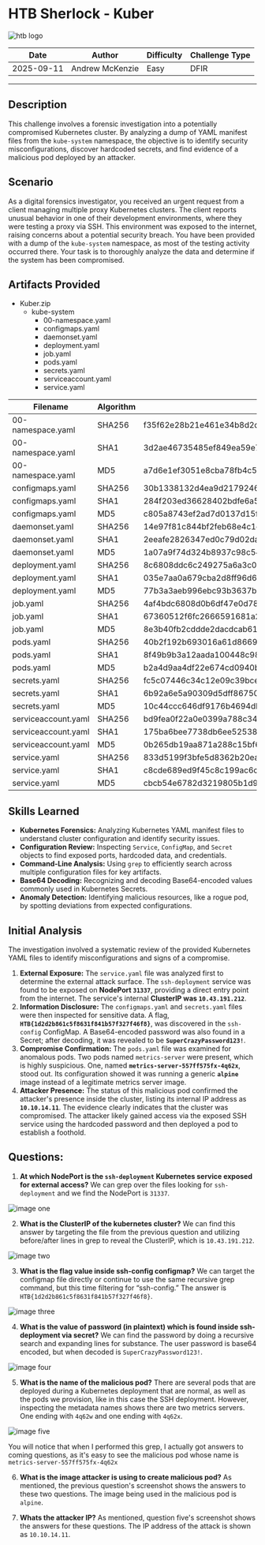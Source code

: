 # HTB Sherlock - Kuber

![htb logo](./Images/htb_logo.png)

| Date          | Author          | Difficulty | Challenge Type |
| ------------- | --------------- | ---------- | -------------- |
| 2025-09-11 | Andrew McKenzie | Easy       | DFIR           |

---
## Description
This challenge involves a forensic investigation into a potentially compromised Kubernetes cluster. By analyzing a dump of YAML manifest files from the `kube-system` namespace, the objective is to identify security misconfigurations, discover hardcoded secrets, and find evidence of a malicious pod deployed by an attacker.
## Scenario
As a digital forensics investigator, you received an urgent request from a client managing multiple proxy Kubernetes clusters. The client reports unusual behavior in one of their development environments, where they were testing a proxy via SSH. This environment was exposed to the internet, raising concerns about a potential security breach. You have been provided with a dump of the `kube-system` namespace, as most of the testing activity occurred there. Your task is to thoroughly analyze the data and determine if the system has been compromised.
## Artifacts Provided
- Kuber.zip
	- kube-system
		- 00-namespace.yaml
		- configmaps.yaml
		- daemonset.yaml
		- deployment.yaml
		- job.yaml
		- pods.yaml
		- secrets.yaml
		- serviceaccount.yaml
		- service.yaml

| Filename            | Algorithm | Hash                                                             |
| ------------------- | --------- | ---------------------------------------------------------------- |
| 00-namespace.yaml   | SHA256    | f35f62e28b21e461e34b8d2d04faad4f7d63e698a055a4e4d3ad9a1ff0aa1eff |
| 00-namespace.yaml   | SHA1      | 3d2ae46735485ef849ea59e78480454ac01f8590                         |
| 00-namespace.yaml   | MD5       | a7d6e1ef3051e8cba78fb4c587379673                                 |
| configmaps.yaml     | SHA256    | 30b1338132d4ea9d2179246893abcacd7e7afc4747d202fe0718aff0eaff29d9 |
| configmaps.yaml     | SHA1      | 284f203ed36628402bdfe6a5cd7f1ae0c88b4fe4                         |
| configmaps.yaml     | MD5       | c805a8743ef2ad7d0137d15f23191dce                                 |
| daemonset.yaml      | SHA256    | 14e97f81c844bf2feb68e4c1d5d3c4335923a2486e2da9c6eb9e9a2885b13718 |
| daemonset.yaml      | SHA1      | 2eeafe2826347ed0c79d02da00cc891cf5e7391a                         |
| daemonset.yaml      | MD5       | 1a07a9f74d324b8937c98c546fe70e36                                 |
| deployment.yaml     | SHA256    | 8c6808ddc6c249275a6a3c09aa227c66bc809272943d1843110a96a6f2951fbb |
| deployment.yaml     | SHA1      | 035e7aa0a679cba2d8ff96d6eb3c62d0cc6fe7d2                         |
| deployment.yaml     | MD5       | 77b3a3aeb996ebc93b3637bcd28e2df6                                 |
| job.yaml            | SHA256    | 4af4bdc6808d0b6df47e0d7877f78ec69590ccb13244b88801fd29d9d3a7d6cb |
| job.yaml            | SHA1      | 67360512f6fc2666591681a2ec94d05d40153b8b                         |
| job.yaml            | MD5       | 8e3b40fb2cddde2dacdcab61113343d1                                 |
| pods.yaml           | SHA256    | 40b2f192b693016a61d8669f62f577688450bc7501721baf0253ca98267fd8d2 |
| pods.yaml           | SHA1      | 8f49b9b3a12aada100448c98eb685e995d1f473c                         |
| pods.yaml           | MD5       | b2a4d9aa4df22e674cd0940b747c77dc                                 |
| secrets.yaml        | SHA256    | fc5c07446c34c12e09c39bcec442f31fbde28c3f05b70a84c9996b9e4509fad8 |
| secrets.yaml        | SHA1      | 6b92a6e5a90309d5dff86750fc998f08583cca2a                         |
| secrets.yaml        | MD5       | 10c44ccc646df9176b4694dbe5050f59                                 |
| serviceaccount.yaml | SHA256    | bd9fea0f22a0e0399a788c34ccd0d0e05f43aa47af2001e4d7d454f5e7b4587f |
| serviceaccount.yaml | SHA1      | 175ba6bee7738db6ee52538d306bb2646d6c5b94                         |
| serviceaccount.yaml | MD5       | 0b265db19aa871a288c15bf6774b4fe9                                 |
| service.yaml        | SHA256    | 833d5199f3bfe5d8362b20eafde70f9fbd869fd6894b7b7559b11f8c9bb823b1 |
| service.yaml        | SHA1      | c8cde689ed9f45c8c199ac6c88f095fa3b5d0da4                         |
| service.yaml        | MD5       | cbcb54e6782d3219805b1d913f752805                                 |

## Skills Learned
- **Kubernetes Forensics:** Analyzing Kubernetes YAML manifest files to understand cluster configuration and identify security issues.
- **Configuration Review:** Inspecting `Service`, `ConfigMap`, and `Secret` objects to find exposed ports, hardcoded data, and credentials.
- **Command-Line Analysis:** Using `grep` to efficiently search across multiple configuration files for key artifacts.
- **Base64 Decoding:** Recognizing and decoding Base64-encoded values commonly used in Kubernetes Secrets.
- **Anomaly Detection:** Identifying malicious resources, like a rogue pod, by spotting deviations from expected configurations.
## Initial Analysis
The investigation involved a systematic review of the provided Kubernetes YAML files to identify misconfigurations and signs of a compromise.
1. **External Exposure:** The `service.yaml` file was analyzed first to determine the external attack surface. The `ssh-deployment` service was found to be exposed on **NodePort `31337`**, providing a direct entry point from the internet. The service's internal **ClusterIP was `10.43.191.212`**.
2. **Information Disclosure:** The `configmaps.yaml` and `secrets.yaml` files were then inspected for sensitive data. A flag, **`HTB{1d2d2b861c5f8631f841b57f327f46f8}`**, was discovered in the `ssh-config` ConfigMap. A Base64-encoded password was also found in a Secret; after decoding, it was revealed to be **`SuperCrazyPassword123!`**.
3. **Compromise Confirmation:** The `pods.yaml` file was examined for anomalous pods. Two pods named `metrics-server` were present, which is highly suspicious. One, named **`metrics-server-557ff575fx-4q62x`**, stood out. Its configuration showed it was running a generic **`alpine`** image instead of a legitimate metrics server image.
4. **Attacker Presence:** The status of this malicious pod confirmed the attacker's presence inside the cluster, listing its internal IP address as **`10.10.14.11`**.
The evidence clearly indicates that the cluster was compromised. The attacker likely gained access via the exposed SSH service using the hardcoded password and then deployed a pod to establish a foothold.
## Questions:
1. **At which NodePort is the `ssh-deployment` Kubernetes service exposed for external access?**
We can grep over the files looking for `ssh-deployment` and we find the NodePort is `31337`.

![image one](./Images/Pasted%20image%2020250911170851.png)

2. **What is the ClusterIP of the kubernetes cluster?**
We can find this answer by targeting the file from the previous question and utilizing before/after lines in grep to reveal the ClusterIP, which is `10.43.191.212`.

![image two](./Images/Pasted%20image%2020250911171403.png)

3. **What is the flag value inside ssh-config configmap?**
We can target the configmap file directly or continue to use the same recursive grep command, but this time filtering for “ssh-config.” The answer is `HTB{1d2d2b861c5f8631f841b57f327f46f8}`.

![image three](./Images/Pasted%20image%2020250911171521.png)

4. **What is the value of password (in plaintext) which is found inside ssh-deployment via secret?**
We can find the password by doing a recursive search and expanding lines for substance. The user password is base64 encoded, but when decoded is `SuperCrazyPassword123!`.

![image four](./Images/Pasted%20image%2020250911171847.png)

5. **What is the name of the malicious pod?**
There are several pods that are deployed during a Kubernetes deployment that are normal, as well as the pods we provision, like in this case the SSH deployment. However, inspecting the metadata names shows there are two metrics servers. One ending with `4q62w` and one ending with `4q62x`.

![image five](./Images/Pasted%20image%2020250911172708.png)

You will notice that when I performed this grep, I actually got answers to coming questions, as it's easy to see the malicious pod whose name is `metrics-server-557ff575fx-4q62x`

6. **What is the image attacker is using to create malicious pod?**
As mentioned, the previous question's screenshot shows the answers to these two questions. The image being used in the malicious pod is `alpine`.

7. **Whats the attacker IP?**
As mentioned, question five's screenshot shows the answers for these questions. The IP address of the attack is shown as `10.10.14.11`.